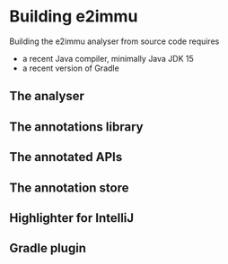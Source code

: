 
# Building e2immu

Building the e2immu analyser from source code requires

- a recent Java compiler, minimally Java JDK 15
- a recent version of Gradle


## The analyser

## The annotations library

## The annotated APIs

## The annotation store

## Highlighter for IntelliJ

## Gradle plugin


